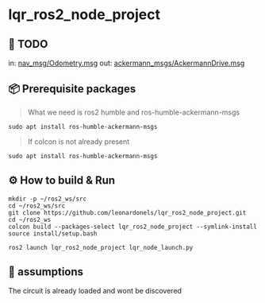 # lqr_ros2_node_project

## :memo: TODO
in: [nav_msg/Odometry.msg](https://docs.ros.org/en/noetic/api/nav_msgs/html/msg/Odometry.html)
out: [ackermann_msgs/AckermannDrive.msg](https://docs.ros.org/en/noetic/api/ackermann_msgs/html/msg/AckermannDrive.html)

## :package: Prerequisite packages
> What we need is ros2 humble and ros-humble-ackermann-msgs
```
sudo apt install ros-humble-ackermann-msgs
```
> If colcon is not already present
```
sudo apt install ros-humble-ackermann-msgs
```

## :gear: How to build & Run
```commandline
mkdir -p ~/ros2_ws/src
cd ~/ros2_ws/src
git clone https://github.com/leonardonels/lqr_ros2_node_project.git
cd ~/ros2_ws
colcon build --packages-select lqr_ros2_node_project --symlink-install
source install/setup.bash
```
```commandline
ros2 launch lqr_ros2_node_project lqr_node_launch.py
```

## :notebook_with_decorative_cover: assumptions
The circuit is already loaded and wont be discovered
